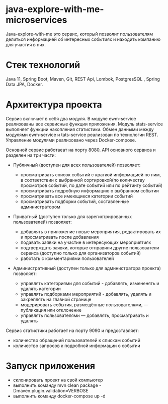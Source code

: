 # java-explore-with-me-microservices
Java-explore-with-me это сервис, который позволит пользователям делиться информацией об интересных событиях и находить компанию для участия в них.
# Стек технологий
Java 11, Spring Boot, Maven, Git, REST Api, Lombok, PostgresSQL , Spring Data JPA, Docker.
# Архитектура проекта
Сервис включает в себя два модуля. В модуле ewm-service реализованы все сервисные функции приложения. Модуль stats-service выполняет функции накопления статистики. Обмен данными между модулями ewm-service и tats-service реализован по технологии REST. Управление модулями реализовано через Docker-compose. 

Основной сервис работаеат на порту 8080. API основного сервиса и разделен на три части:

* Публичный (доступен для всех пользователей) позволяет:
  * просматривать список событий с краткой информацией по ним, в соответствии с выбранной сортировкой(по количеству просмотров событий, по дате событий или по рейтингу событий)
  * просматривать подробную информацию о выбранном событии
  * просматривать все имеющиеся категории событий
  * просматривать подборки событий, составленные администратором

* Приватный (доступен только для зарегистрированных пользователей) позволяет:
  * добавлять в приложение новые мероприятия, редактировать их и просматривать после добавления
  * подавать заявки на участие в интересующих мероприятиях
  * подтверждать заявки, которые отправили другие пользователи сервиса (доступно только для организаторов событий)
  * работать с комментариями пользователей

* Административный (доступен только для администратора проекта) позволяет:
  * управлять категориями для событий - добавлять, измененять и удалять категории
  * управлять подборками мероприятий - добавлять, удалять и закреплять на главной странице
  * модерировать события, размещённые пользователями, — публикация или отклонение
  * управлять пользователями — добавлять, просматривать и удалять


Сервис статистики работает на порту 9090 и предоставляет:
* количество обращений пользователей к спискам событий
* количество запросов к подробной информации о событии



# Запуск приложения
* склонировать проект на свой компьютер
* выполнить команду mvn clean package -Dmaven.plugin.validation=VERBOSE
* выполнить команду docker-compose up -d

